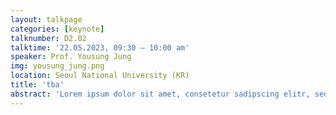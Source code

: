 ```yaml
---
layout: talkpage
categories: [keynote]
talknumber: D2.02
talktime: '22.05.2023, 09:30 – 10:00 am'
speaker: Prof. Yousung Jung
img: yousung_jung.png
location: Seoul National University (KR)
title: 'tba'
abstract: 'Lorem ipsum dolor sit amet, consetetur sadipscing elitr, sed diam nonumy eirmod tempor invidunt ut labore et dolore magna aliquyam erat, sed diam voluptua. At vero eos et accusam et justo duo dolores et ea rebum. Stet clita kasd gubergren, no sea takimata sanctus est Lorem ipsum dolor sit amet. Lorem ipsum dolor sit amet, consetetur sadipscing elitr, sed diam nonumy eirmod tempor invidunt ut labore et dolore magna aliquyam erat, sed diam voluptua. At vero eos et accusam et justo duo dolores et ea rebum. Stet clita kasd gubergren, no sea takimata sanctus est Lorem ipsum dolor sit amet.'
---
```

